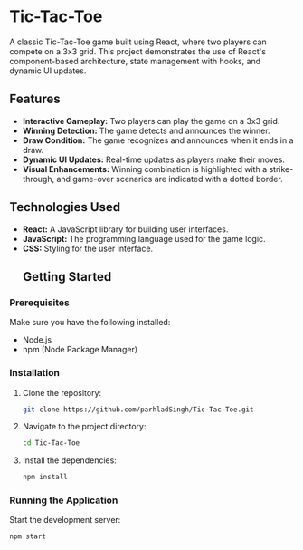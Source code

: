 # Tic-Tac-Toe
A classic Tic-Tac-Toe game built using React, where two players can compete on a 3x3 grid. This project demonstrates the use of React's component-based architecture, state management with hooks, and dynamic UI updates.

## Features

- **Interactive Gameplay:** Two players can play the game on a 3x3 grid.
- **Winning Detection:** The game detects and announces the winner.
- **Draw Condition:** The game recognizes and announces when it ends in a draw.
- **Dynamic UI Updates:** Real-time updates as players make their moves.
- **Visual Enhancements:** Winning combination is highlighted with a strike-through, and game-over scenarios are indicated with a dotted border.

## Technologies Used

- **React:** A JavaScript library for building user interfaces.
- **JavaScript:** The programming language used for the game logic.
- **CSS:** Styling for the user interface.
  ## Getting Started

### Prerequisites

Make sure you have the following installed:

- Node.js
- npm (Node Package Manager)

### Installation

1. Clone the repository:

    ```bash
    git clone https://github.com/parhladSingh/Tic-Tac-Toe.git
    ```

2. Navigate to the project directory:

    ```bash
    cd Tic-Tac-Toe
    ```

3. Install the dependencies:

    ```bash
    npm install
    ```

### Running the Application

Start the development server:

```bash
npm start
```

